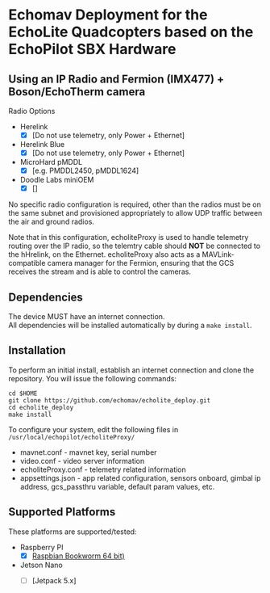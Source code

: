 # Echomav Deployment for the EchoLite Quadcopters based on the EchoPilot SBX Hardware 

## Using an IP Radio and Fermion (IMX477) + Boson/EchoTherm camera
Radio Options
 * Herelink
   - [x] [Do not use telemetry, only Power + Ethernet]
 * Herelink Blue
   - [x] [Do not use telemetry, only Power + Ethernet]
 * MicroHard pMDDL
   - [x] [e.g. PMDDL2450, pMDDL1624]
 * Doodle Labs miniOEM
   - [x] []

No specific radio configuration is required, other than the radios must be on the same subnet and provisioned appropriately to allow UDP traffic between the air and ground radios.  

Note that in this configuration, echoliteProxy is used to handle telemetry routing over the IP radio, so the telemtry cable should **NOT** be connected to the hHrelink, on the Ethernet. echoliteProxy also acts as a MAVLink-compatible camera manager for the Fermion, ensuring that the GCS receives the stream and is able to control the cameras.

## Dependencies

The device MUST have an internet connection.  
All dependencies will be installed automatically by during a `make install`.

## Installation

To perform an initial install, establish an internet connection and clone the repository.
You will issue the following commands:
```
cd $HOME
git clone https://github.com/echomav/echolite_deploy.git
cd echolite_deploy
make install
```

To configure your system, edit the following files in `/usr/local/echopilot/echoliteProxy/`  
- mavnet.conf - mavnet key, serial number    
- video.conf - video server information  
- echoliteProxy.conf - telemetry related information
- appsettings.json - app related configuration, sensors onboard, gimbal ip address, gcs_passthru variable, default param values, etc.  

## Supported Platforms
These platforms are supported/tested:


 * Raspberry PI
   - [x] [Raspbian Bookworm 64 bit)](https://www.raspberrypi.org/downloads/raspbian/)
 * Jetson Nano
   - [ ] [Jetpack 5.x]

